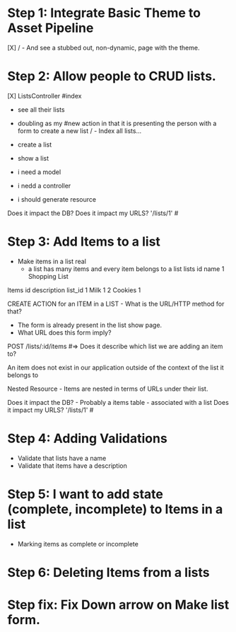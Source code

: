 # Step 1: Integrate Basic Theme to Asset Pipeline

[X] / - And see a stubbed out, non-dynamic, page with the theme.

# Step 2: Allow people to CRUD  lists.
[X] ListsController
  #index
  - see all their lists
  - doubling as my #new action in that it is presenting the person with a form to create a new list
  / - Index all lists...
- create a list

- show a list

- i need a model
- i nedd a controller
- i should generate resource

Does it impact the DB?
Does it impact my URLS? '/lists/1' #

# Step 3: Add Items to a list
- Make items in a list real
  - a list has many items and every item belongs to a list
lists
id  name
1   Shopping List

Items
id description list_id
1   Milk         1
2   Cookies      1

CREATE ACTION for an ITEM in a LIST - What is the URL/HTTP method for that?
  - The form is already present in the list show page.
  - What URL does this form imply?

POST /lists/:id/items #=> Does it describe which list we are adding an item to?

An item does not exist in our application outside of the context of the list it belongs to

Nested Resource - Items are nested in terms of URLs under their list.

  Does it impact the DB? - Probably a items table - associated with a list
  Does it impact my URLS? '/lists/1' #

# Step 4: Adding Validations
- Validate that lists have a name
- Validate that items have a description

# Step 5: I want to add state (complete, incomplete) to Items in a list
- Marking items as complete or incomplete

# Step 6: Deleting Items from a lists


# Step fix: Fix Down arrow on Make list form.
